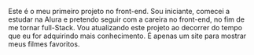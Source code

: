 Este é o meu primeiro projeto no front-end. Sou iniciante, comecei a estudar na Alura e pretendo seguir com a careira no front-end, no fim de me tornar full-Stack. Vou atualizando este projeto ao decorrer do tempo que eu for adquirindo mais conhecimento. É apenas um site para mostrar meus filmes favoritos.
